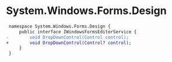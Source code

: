 # System.Windows.Forms.Design

``` diff
 namespace System.Windows.Forms.Design {
     public interface IWindowsFormsEditorService {
-        void DropDownControl(Control control);
+        void DropDownControl(Control? control);
     }
 }
```

